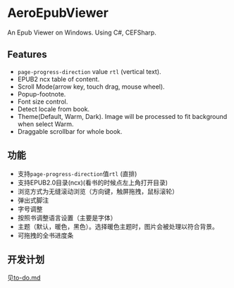 # AeroEpubViewer
An Epub Viewer on Windows. Using C#, CEFSharp.

## Features
+ ```page-progress-direction``` value ```rtl``` (vertical text).
+ EPUB2 ncx table of content.
+ Scroll Mode(arrow key, touch drag, mouse wheel).
+ Popup-footnote.
+ Font size control.
+ Detect locale from book.
+ Theme(Default, Warm, Dark). Image will be processed to fit background when select Warm.
+ Draggable scrollbar for whole book.
## 功能
+ 支持```page-progress-direction```值```rtl``` (直排)
+ 支持EPUB2.0目录(ncx)(看书的时候点左上角打开目录)
+ 浏览方式为无缝滚动浏览（方向键，触屏拖拽，鼠标滚轮）
+ 弹出式脚注
+ 字号调整
+ 按照书调整语言设置（主要是字体）
+ 主题（默认，暖色，黑色）。选择暖色主题时，图片会被处理以符合背景。
+ 可拖拽的全书进度条
## 开发计划

见[to-do.md](https://github.com/Aeroblast/AeroEpubViewer/blob/master/to-do.md)
